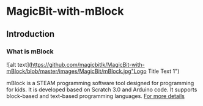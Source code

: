 # MagicBit-with-mBlock
## Introduction
### What is mBlock
![alt text](https://github.com/magicbitlk/MagicBit-with-mBlock/blob/master/images/MagicBit/mBlock.jpg"Logo Title Text 1")

mBlock is a STEAM programming software tool designed for programming for kids. It is developed based on Scratch 3.0 and Arduino code.  It supports block-based and text-based programming languages. [For more details ](http://www.mblock.cc/introduction-to-product/)
